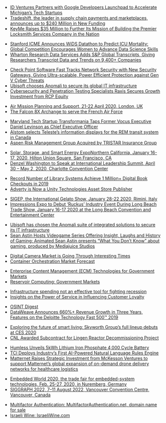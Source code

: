 <div class="su-feed"><ul><li><a href="https://3v.org/id-ventures-partners-with-google-developers-launchpad-to-accelerate-michigans-tech-startups/" title="ID Ventures, the venture team of Invest Detroit, announced today that it has been selected by Google Developers Launchpad to be its first continental U.S. partner in providing scaling resources to local and statewide startups. Operating a global acceleration network across Latin America, Africa, Europe, Asia and Puerto Rico, Google Developers Launchpad will work in [&#8230;]">ID Ventures Partners with Google Developers Launchpad to Accelerate Michigan’s Tech Startups</a></li><li><a href="https://3v.org/tradeshift-leader-in-supply-chain-payments-and-marketplaces-announces-up-to-240-million-in-new-funding/" title="Tradeshift, the leader in supply chain payments and marketplaces, today announced a funding round of $240 million in equity and debt from a combination of existing and new investors with more than two-thirds already closed. The funding will help accelerate growth and set the company on a direct path to profitability in the near future. [&#8230;]">Tradeshift, the leader in supply chain payments and marketplaces, announces up to $240 Million in New Funding</a></li><li><a href="https://3v.org/keyme-raises-35-million-to-further-its-mission-of-building-the-premier-locksmith-services-company-in-the-nation/" title="KeyMe today announced the closing of a $35 million financing round, led by Brentwood Associates. This recent funding comes after BlackRock invested $50 million in February 2019. Since launching in 2012, KeyMe has substantially grown the capabilities and presence of its smart kiosks, which provide a variety of locksmith services, including key duplication for advanced [&#8230;]">KeyMe Raises $35 Million to Further Its Mission of Building the Premier Locksmith Services Company in the Nation</a></li></ul></div>
<div class="su-feed"><ul><li><a href="https://analysis.org/stanford-icme-announces-wids-datathon-to-predict-icu-mortality-global-competition-encourages-women-to-advance-data-science-skills/" title="The Women in Data Science (WiDS) initiative today announced that its 2020 datathon will focus on Intensive Care Unit (ICU) data to help predict patient mortality. The WiDS datathon is part of the WiDS global initiative, which reaches more than 100,000 people worldwide each year through a technical conference at Stanford and at 150+ locations [&#8230;]">Stanford ICME Announces WiDS Datathon to Predict ICU Mortality: Global Competition Encourages Women to Advance Data Science Skills</a></li><li><a href="https://analysis.org/wharton-research-data-services-adds-sp-global-transcripts-giving-researchers-transcript-data-and-trends-on-9400-companies/" title="Wharton Research Data Services (WRDS), the leading data research platform and business intelligence tool for corporate, academic and government institutions worldwide, is pleased to announce the addition of S&#038;P Global Transcripts to its data offerings. A part of the Wharton School of the University of Pennsylvania, WRDS provides global corporations, universities and regulatory agencies the [&#8230;]">Wharton Research Data Services Adds S&amp;P Global Transcripts, Giving Researchers Transcript Data and Trends on 9,400+ Companies</a></li></ul></div>
<div class="su-feed"><ul><li><a href="https://cybersecuritymarket.com/check-point-software-fast-tracks-network-security-with-new-security-gateways-giving-ultra-scalable-power-efficient-protection-against-gen-v-cyber-threats/" title="Check Point® Software Technologies Ltd. (NASDAQ: CHKP), a leading provider of cyber security solutions globally, has today announced Fast Track Network Security, a new suite of solutions which deliver unprecedented protection, scalability, and ease of deployment and control for enterprises, from branch offices to corporate data centers. According to the 2019 IBM Cost of a [&#8230;]">Check Point Software Fast Tracks Network Security with New Security Gateways, Giving Ultra-scalable, Power Efficient Protection against Gen V Cyber Threats</a></li><li><a href="https://cybersecuritymarket.com/ubisoft-chooses-anomali-to-secure-its-global-it-infrastructure/" title="Anomali, a cybersecurity leader specializing in cyber threat intelligence, announced today that Ubisoft has chosen the “Anomali Altitude” suite of integrated solutions to secure its IT infrastructure World. Based in France, Ubisoft is a leading publisher, creator and distributor of entertainment and interactive services. By highlighting the indicators of risky compromises (IoC), and by associating [&#8230;]">Ubisoft chooses Anomali to secure its global IT infrastructure</a></li><li><a href="https://cybersecuritymarket.com/cybersecurity-and-penetration-testing-specialists-raxis-secures-growth-investment-from-rcp-equity/" title="Raxis, an Atlanta-based cybersecurity and pen testing firm, announced today its first major outside investment from RCP Equity (rcpequity.com). Raxis provides security penetration testing and ongoing security assessment services using real-world attacks to identify exploitable vulnerabilities in network and business systems. Founded in 2011, Raxis has proudly infiltrated some of the world&#8217;s most complex corporations, [&#8230;]">Cybersecurity and Penetration Testing Specialists Raxis Secures Growth Investment from RCP Equity</a></li></ul></div>
<div class="su-feed"><ul><li><a href="https://defenseconference.com/air-mission-planning-and-support-21-22-april-2020-london-uk/" title="SMi Group are delighted to announce the 11th Air Mission Planning and Support conference, which will return to London on the 21st- 22nd April 2020. This year’s Air Mission Planning and Support conference is expected to be the biggest year yet. Following the success of the preceding year, the two-day agenda will have a particular [&#8230;]">Air Mission Planning and Support,  21-22 April 2020,  London, UK</a></li><li><a href="https://defenseconference.com/the-falcon-8x-archange-to-serve-the-french-air-force/" title="On 30 December 2019 the French Defense Procurement Agency (DGA) ordered the Archange airborne strategic intelligence program, comprising three Dassault Aviation Falcon 8X aircraft equipped with the Thales new-generation payload CUGE (universal electronic warfare capability). A contract has been awarded for the first two aircraft. Dassault Aviation and the dozens of French companies associated with [&#8230;]">The Falcon 8X Archange to serve the French Air Force</a></li></ul></div>
<div class="su-feed"><ul><li><a href="https://dossier.org/maryland-tech-startup-transformania-taps-former-vocus-executive-daniel-levinson-as-chief-executive-officer/" title="Transformania LLC (www.transformania.com), a SaaS startup whose direct marketing enhancement software cleans, formats, and enriches contact lists to improve campaign deliverability and performance and reduce undeliverables, unsubscribes, and abuse reports, today named former Vocus Inc. executive Daniel Levinson as CEO and board member. He&#8217;ll be based in Transformania&#8217;s Potomac, Maryland, headquarters and will report to [&#8230;]">Maryland Tech Startup Transformania Taps Former Vocus Executive Daniel Levinson as Chief Executive Officer</a></li><li><a href="https://dossier.org/alstom-selects-telestes-information-displays-for-the-rem-transit-system-in-canada/" title="Teleste Corporation will supply Alstom with information displays for the stations of the REM (Réseau express métropolitain) light-rail transit system in Montreal, Canada. The deployment will consist of 284 ETL certified indoor and outdoor TFT LCD displays, which will be delivered to Alstom from 2019 to 2022. Once completed, the REM Montreal light-rail transit system [&#8230;]">Alstom selects Teleste’s information displays for the REM transit system in Canada</a></li><li><a href="https://dossier.org/aspen-risk-management-group-acquired-by-tristar-insurance-group/" title="TRISTAR Insurance Group, Inc. (TRISTAR), the largest privately owned, independent third party claims administrator in the United States, has agreed to acquire Aspen Risk Management Group (Aspen). The transaction is expected to close effective January 15, 2020. This acquisition is a significant step forward in establishing a strategic presence in the loss control and workplace [&#8230;]">Aspen Risk Management Group Acquired by TRISTAR Insurance Group</a></li></ul></div>
<div class="su-feed"><ul><li><a href="https://esn.net/solar-storage-and-smart-energy-exponorthern-californiajanuary-16-17-2020-hilton-union-square-san-francisco-ca/" title="Solar, Storage, and Smart Energy Expo &#8211; Northern California will be the first major event of 2020. California recently set a goal of having 100% of energy come from renewable sources by 2045. In addition to this ambitious goal, California also passed a law stating that all new homes are required to install solar. Join [&#8230;]">Solar, Storage, and Smart Energy ExpoNorthern California, January 16-17, 2020, Hilton Union Square, San Francisco, CA</a></li><li><a href="https://esn.net/denzel-washington-to-speak-at-international-leadership-summit-april-30-may-2-2020-charlotte-convention-center/" title="Two-time Academy Award® winner Denzel Washington will lend his talents and expertise to T.D. Jakes&#8217; International Leadership Summit this spring, a conference for visionaries, entrepreneurs, intrapreneurs, pastors and leaders from all over the world, looking to expand their personal sphere of influence and sharpen their skills. Washington is expected to deliver a keynote address focused [&#8230;]">Denzel Washington to Speak at International Leadership Summit, April 30 – May 2, 2020, Charlotte Convention Center</a></li></ul></div>
<div class="su-feed"><ul><li><a href="https://exclusive.org/record-number-of-library-systems-achieve-1-million-digital-book-checkouts-in-2019/" title="Rakuten OverDrive announced today that 73 public library systems from the US, Canada, Singapore, Australia and New Zealand each enabled readers to borrow over 1 million ebooks and audiobooks from their catalogs in 2019. This represents the most systems ever to reach this milestone led by Toronto Public Library serving over 6 million titles for [&#8230;]">Record Number of Library Systems Achieve 1 Million+ Digital Book Checkouts in 2019</a></li><li><a href="https://exclusive.org/adverty-is-now-a-unity-technologies-asset-store-publisher/" title="Adverty AB (publ) is now a Unity Technologies Asset Store publisher, providing developers with easy access to its ad technology. Planned launch early 2020. Adverty, the leading seamless in-game ad tech company, is developing a version of its Unity SDK to be enabled on the Unity Asset Store, a marketplace where all creators can find, [&#8230;]">Adverty is Now a Unity Technologies Asset Store Publisher</a></li></ul></div>
<div class="su-feed"><ul><li><a href="https://eventcalendar.net/sigep-the-international-gelato-show-january-28-22-2020-rimini-italy/" title="The new year begins under the banner of Corrado Peraboni&#8217;s nomination as the new CEO of Italian Exhibition Group (IEG) and the opening of two global examples of Made in Italy, SIGEP (in Rimini) and Vicenzaoro January (in Vicenza), on the themes of food and jewellery &#038; fashion respectively. At Rimini Expo Centre, from 18th [&#8230;]">SIGEP, the International Gelato Show, January 28-22 2020, Rimini, Italy</a></li><li><a href="https://eventcalendar.net/impressions-expo-to-debut-ruckus-industry-event-during-long-beach-trade-show-january-16-17-2020-at-the-long-beach-convention-and-entertainment-center/" title="Impressions Expo (formerly the Imprinted Sportswear Shows), the premier trade show for the decorated-apparel industry for the past 43 years, will kick off its trade show on Jan. 16 at the Long Beach Convention and Entertainment Center with a full conference program, impressU, followed by the expo floor opening on Jan. 17 at 10 a.m. [&#8230;]">Impressions Expo to Debut ‘Ruckus’ Industry Event During Long Beach Trade Show, January 16-17 2020 at the Long Beach Convention and Entertainment Center</a></li></ul></div>
<div class="su-feed"><ul><li><a href="https://gametechmarket.com/anomali-provides-video-game-leader-ubisoft-with-access-to-a-wide-range-of-cyber-threats/" title="Ubisoft has chosen the “Anomali Altitude” suite of integrated solutions to secure its IT infrastructure. Based in France, Ubisoft is a leading publisher, creator and distributor of entertainment and interactive services. Ubisoft offers a rich portfolio of world famous brands including Assassin&#8217;s Creed®, Far Cry®, For Honor®, Just Dance®, Watch Dogs® and the Tom Clancy [&#8230;]">Ubisoft has chosen the Anomali suite of integrated solutions to secure its IT infrastructure</a></li><li><a href="https://gametechmarket.com/sean-astin-hosts-videogame-series-offering-insight-laughs-and-history-of-gaming-animated-sean-astin-presents-what-you-dont-know-about-gaming-produced-by-mediajuice-studios/" title="With the PlayStation 5, Xbox Series X and blockbuster game titles like The Last Of Us 2 and Cyberpunk 2077 set to release in the coming months, 2020 looks to be a banner year for the videogame industry. But how did we get here? Retro-gamer-goonie Sean Astin and Video Games: The Movie director Jeremy Snead [&#8230;]">Sean Astin Hosts Videogame Series Offering Insight, Laughs and History of Gaming: Animated Sean Astin presents “What You Don’t Know” about gaming, produced by Mediajuice Studios</a></li></ul></div>
<div class="su-feed"><ul><li><a href="https://marketanalysis.com/digital-camera-market-is-going-through-interesting-times/" title="&#8220;Uninteresting times&#8221; of peace and tranquility are over for digital camera manufacturers. The days of re-housing the same sensor over and over again in a new body with a few cosmetic changes and minor feature reshuffle are over. Canon, Nikon, Fujifilm and Olympus have played this game for too long. Now, squeezed between Sony attacking [&#8230;]">Digital Camera Market is Going Through Interesting Times</a></li><li><a href="https://marketanalysis.com/container-orchestration-market/" title="Kubernetes came to prominence in 2016 when the Cloud Native Computing Foundation (CNCF) picked up an open source project, originally developed at Google. Kubernetes, hosted and managed by CNCF, is becoming more popular than Mesos and Swarm container orchestration platforms. In 2017, the industry widely adopted Kubernetes as the de facto container orchestration technology. The [&#8230;]">Container Orchestration Market Forecast</a></li></ul></div>
<div class="su-feed"><ul><li><a href="https://marketresearchmedia.com/enterprise-content-management-ecm-technologies-for-government-markets/" title="The report covers Enterprise Content Management (ECM) technologies for government markets. Interested in more of this research and a chance to learn about opportunities in the government Enterprise Content Management (ECM) markets? The report features data-driven insights from our market intelligence platform. Enterprise Content Management (ECM) Technologies for Government Markets, Market Analysis, December 2019, Single [&#8230;]">Enterprise Content Management (ECM) Technologies for Government Markets</a></li><li><a href="https://marketresearchmedia.com/reservoir-computing-government/" title="The report covers applications of reservoir computing in government markets. Interested in more of this research and a chance to learn about opportunities of the reservoir computing technology in government sector? The report features data-driven insights from our market intelligence platform. Reservoir Computing: Government Markets, December 2019, Single User License: $5,950.00 Reports are delivered in [&#8230;]">Reservoir Computing: Government Markets</a></li></ul></div>
<div class="su-feed"><ul><li><a href="https://opinion.org/infrastructure-spending-not-an-effective-tool-for-fighting-recession/" title="Infrastructure spending is not an effective policy for stimulating the economy during a recession, finds a new study by the Fraser Institute, an independent, non-partisan Canadian public policy think-tank. “Infrastructure projects have very long timelines, and by the time shovels hit the ground on a new bridge, highway or subway tunnel, the recession is usually [&#8230;]">Infrastructure spending not an effective tool for fighting recession</a></li><li><a href="https://opinion.org/insights-on-the-power-of-service-in-influencing-customer-loyalty/" title="Zendesk, Inc. (NYSE: ZEN) today released the Zendesk Customer Experience Trends Report 2020, analyzing how businesses can drive customer loyalty, what matters most to people when they engage with businesses, and what differentiates leading companies from their competitors. The annual report is based on global survey results and the Zendesk Benchmark, an index of product [&#8230;]">Insights on the Power of Service in Influencing Customer Loyalty</a></li></ul></div>
<div class="su-feed"><ul><li><a href="https://osint.org/osint-digest/" title="US Venture Capital Investment Surpasses $130 Billion in 2019 for Second Consecutive Year LumiThera Closes 2nd Tranche of Series C Financing Stanford ICME Announces WiDS Datathon to Predict ICU Mortality: Global Competition Encourages Women to Advance Data Science Skills Wharton Research Data Services Adds S&#038;P Global Transcripts, Giving Researchers Transcript Data and Trends on 9,400+ [&#8230;]">OSINT Digest</a></li><li><a href="https://osint.org/dataweave-announces-660-revenue-growth-in-three-years-features-on-the-deloitte-technology-fast-500-2019/" title="DataWeave, a provider of AI-powered Competitive Intelligence as a Service for e-commerce businesses and consumer brands, today announced that it has been featured on the Deloitte Technology Fast 500&#x2122; 2019, a ranking of the 500 fastest growing technology companies in various global regions. The company is ranked third in South East Asia and 121st in [&#8230;]">DataWeave Announces 660%+ Revenue Growth in Three Years, Features on the Deloitte Technology Fast 500™ 2019</a></li></ul></div>
<div class="su-feed"><ul><li><a href="https://pressmediarelease.com/exploring-the-future-of-smart-living-skyworth-groups-full-lineup-debuts-at-ces-2020/" title="Skyworth, a leader in smart appliances and information technology, unveiled its smart home system and full lineup of new smart household appliances at the 2020 Consumer Electronics Show (CES), which opened on January 7 in Las Vegas. The Skyworth Q91 8K Ultra HD TV and W81 Wallpaper OLED TV series, showcased to the world for [&#8230;]">Exploring the future of smart living: Skyworth Group’s full lineup debuts at CES 2020</a></li><li><a href="https://pressmediarelease.com/cnl-awarded-subcontract-for-lingen-reactor-decommissioning-project/" title="Canadian Nuclear Laboratories (CNL), Canada’s premiere nuclear science and technology organization, is pleased to announce that it has been selected as a subcontractor by Atkins Energy Germany GmbH to participate in the decommissioning of RWE’s prototype boiling water reactor in Lingen, Germany. With expertise from leading major decommissioning, waste management and environmental remediation projects across [&#8230;]">CNL Awarded Subcontract for Lingen Reactor Decommissioning Project</a></li></ul></div>
<div class="su-feed"><ul><li><a href="https://technologies.org/humless-unveils-5kwh-lithium-iron-phosphate-4000-cycle-battery/" title="Humless today introduced the 5kWh Lithium Iron Phosphate 4,000 cycle battery, the newest addition to its line of energy storage solutions for home and commercial use. The Humless 5kWh, based on Lithium Iron Phosphate technology, offers the longest life and minimum power loss of any similar Lithium battery on the market today. The 5kWh is [&#8230;]">Humless Unveils 5kWh Lithium Iron Phosphate 4,000 Cycle Battery</a></li><li><a href="https://technologies.org/tci-deploys-industrys-first-ai-powered-natural-language-rules-engine/" title="Teledata Communications, Inc. (TCI), the provider of DecisionLender 4 (DL4), a complete consumer loan origination platform, today announced it has developed the industry’s first AI-powered, natural language rules engine that leverages machine learning to quickly and easily create and maintain risk-based rules and lending policies. Lenders can now effortlessly create and maintain credit and lending [&#8230;]">TCI Deploys Industry’s First AI-Powered Natural Language Rules Engine</a></li><li><a href="https://technologies.org/matternet-raises-strategic-investment-from-mckesson-ventures-to-support-matternets-global-expansion-of-on-demand-drone-delivery-networks-for-healthcare-logistics/" title="Matternet, a pioneer in drone delivery for medical applications, announced a strategic investment from McKesson Ventures. The round of funding will provide Matternet with access to a broad set of opportunities in the U.S. healthcare logistics market and accelerate existing partnerships in key international markets. McKesson Ventures joins Matternet&#8217;s roster of strategic investors Boeing, Sony [&#8230;]">Matternet Raises Strategic Investment from McKesson Ventures to support Matternet’s global expansion of on-demand drone delivery networks for healthcare logistics</a></li></ul></div>
<div class="su-feed"><ul><li><a href="https://technologyconference.com/embedded-world-2020-the-trade-fair-for-embedded-system-technologies-feb-25-27-2020-in-nuremberg-germany/" title="Digi-Key Electronics Helps Companies Innovate Faster at Embedded World 2020 Digi-Key Electronics, the leading global electronic components distributor, is excited to return to Embedded World 2020, the trade fair for embedded-system technologies, Feb. 25-27, 2020, in Nuremberg, Germany. Digi-Key plans to have interactive and unique technical demonstrations in their booth area, as well as more [&#8230;]">Embedded World 2020, the trade fair for embedded-system technologies, Feb. 25-27, 2020, in Nuremberg, Germany</a></li><li><a href="https://technologyconference.com/siggraph-2022-7-11-august-2022-vancouver-convention-centre-vancouver-canada/" title="ACM SIGGRAPH has selected Munkhtsetseg “Muunuu” Nandigjav, of Savannah College of Art and Design (SCAD), as chair of its 49th conference. Nandigjav, a native of Mongolia, is the associate chair of the digital communications department and oversees its day-to-day operations. “Since joining my team as Student Volunteer Team Leader in 2012, Muunuu has showed strength [&#8230;]">SIGGRAPH 2022, 7–11 August 2022, Vancouver Convention Centre, Vancouver, Canada</a></li></ul></div>
<div class="su-feed"><ul><li><a href="https://domainmarketresearch.com/multifactorauthentication-net-domain-name-for-sale/" title="&#8220;The company is seeing unprecedented demand from enterprises that want to move away from traditional, password-based solutions. Compromised credentials are used in over 80 percent of all breaches. Even two-factor authentication (2FA) and multi-factor authentication (MFA) solutions that rely on usernames and passwords as the first factor authentication are vulnerable and ineffective.&#8221; Trusona, the leader [&#8230;]">Multifactor Authentication: MultifactorAuthentication.net, domain name for sale</a></li><li><a href="https://domainmarketresearch.com/israeliwine-com/" title="Who owns the name, owns the market.">Israeli Wine: IsraeliWine.com</a></li></ul></div>
